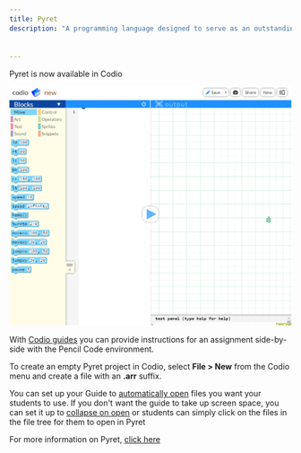 ```yaml
---
title: Pyret
description: "A programming language designed to serve as an outstanding choice for programming education while exploring the confluence of scripting and functional programming. "


---
```


Pyret is now available in Codio

![PencilCode](/img/pencilcode.png)

With [Codio guides](/courses/authoring/) you can provide instructions for an assignment side-by-side with the Pencil Code environment.

To create an empty Pyret project in Codio, select **File > New** from the Codio menu and create a file with an **.arr** suffix. 

You can set up your Guide to [automatically open](/courses/settings-actions/#open-tabs) files you want your students to use. If you don't want the guide to take up screen space, you can set it up to [collapse on open](/courses/authoring/#global) or students can simply click on the files in the file tree for them to open in Pyret


For more information on Pyret, [click here](https://www.pyret.org/)

